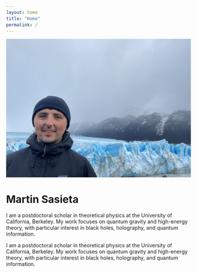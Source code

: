 ```yaml
---
layout: home
title: "Home"
permalink: /
---
```


<div class="profile-header">
  <img src="/assets/images/profile.jpg" alt="Martin Sasieta" class="profile-photo">
  <div class="profile-text">
    <h1>Martin Sasieta</h1>
  </div>
  <p>
      I am a postdoctoral scholar in theoretical physics at the University of California, Berkeley. 
      My work focuses on quantum gravity and high-energy theory, with particular interest in black holes, 
      holography, and quantum information.
  </p>
</div>

I am a postdoctoral scholar in theoretical physics at the University of California, Berkeley. My work focuses on quantum gravity and high-energy theory, with particular interest in black holes, holography, and quantum information.

